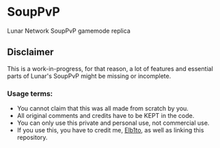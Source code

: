 # SoupPvP
 Lunar Network SoupPvP gamemode replica
 
## Disclaimer
This is a work-in-progress, for that reason, a lot of features and essential parts of Lunar's SoupPvP might be missing or incomplete.

### Usage terms:
  * You cannot claim that this was all made from scratch by you.
  * All original comments and credits have to be KEPT in the code.
  * You can only use this private and personal use, not commercial use.
  * If you use this, you have to credit me, [Elb1to](https://github.com/Elb1to), as well as linking this repository.
